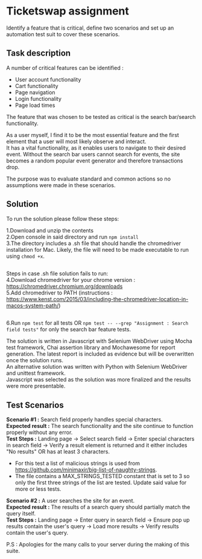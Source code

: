 # Ticketswap assignment
Identify a feature that is critical, define two scenarios and set up an automation test suit to cover these scenarios.
 
## Task description
A number of critical features can be identified :   
- User account functionality 
- Cart functionality 
- Page navigation 
- Login functionality 
- Page load times   

The feature that was chosen to be tested as critical is the search bar/search functionality.  

As a user myself, I find it to be the most essential feature and the first element that a user will most likely observe and interact.  
It has a vital functionality, as it enables users to navigate to their desired event. Without the search bar users cannot search for events, the site becomes a random popular event generator and therefore transactions drop.  

The purpose was to evaluate standard and common actions so no assumptions were made in these scenarios.

## Solution

To run the solution please follow these steps:  

1.Download and unzip the contents  
2.Open console in said directory and run `npm install`   
3.The directory includes a .sh file that should handle the chromedriver installation for Mac. Likely, the file will need to be made executable to run using `chmod +x`.
##
Steps in case .sh file solution fails to run:  
4.Download chromedriver for your chrome version : https://chromedriver.chromium.org/downloads   
5.Add chromedriver to PATH (instructions : https://www.kenst.com/2015/03/including-the-chromedriver-location-in-macos-system-path/)  
##
6.Run `npm test` for all tests OR `npm test -- --grep "Assignment : Search field tests"` for only the search bar feature tests.

The solution is written in Javascript with Selenium WebDriver using Mocha test framework, Chai assertion library and Mochawesome for report generation. The latest report is included as evidence but will be overwritten once the solution runs.  
An alternative solution was written with Python with Selenium WebDriver and unittest framework.   
Javascript was selected as the solution was more finalized and the results were more presentable. 

## Test Scenarios

**Scenario #1 :** Search field properly handles special characters.  
**Expected result :** The search functionality and the site continue to function properly without any error.  
**Test Steps :** Landing page -> Select search field -> Enter special characters in search field -> Verify a result element is returned and it either includes "No results" OR has at least 3 characters.  
* For this test a list of malicious strings is used from https://github.com/minimaxir/big-list-of-naughty-strings.
* The file contains a MAX_STRINGS_TESTED constant that is set to 3 so only the first three strings of the list are tested. Update said value for more or less tests.

**Scenario #2 :** A user searches the site for an event.  
**Expected result :** The results of a search query should partially match the query itself.  
**Test Steps :** Landing page -> Enter query in search field -> Ensure pop up results contain the user's query -> Load more results -> Verify results contain the user's query.

P.S : Apologies for the many calls to your server during the making of this suite.



